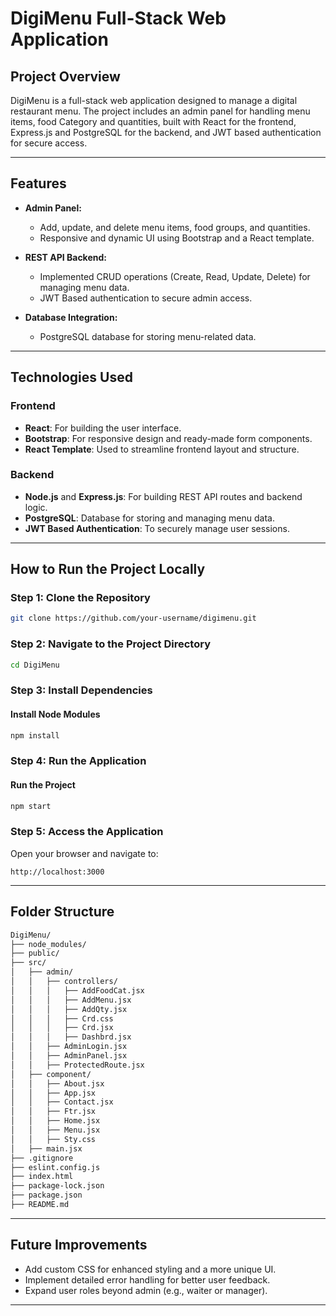 # DigiMenu Full-Stack Web Application

## Project Overview
DigiMenu is a full-stack web application designed to manage a digital restaurant menu. The project includes an admin panel for handling menu items, food Category and quantities, built with React for the frontend, Express.js and PostgreSQL for the backend, and JWT based authentication for secure access.

---

## Features
- **Admin Panel:**
  - Add, update, and delete menu items, food groups, and quantities.
  - Responsive and dynamic UI using Bootstrap and a React template.
  
- **REST API Backend:**
  - Implemented CRUD operations (Create, Read, Update, Delete) for managing menu data.
  - JWT Based authentication to secure admin access. 

- **Database Integration:**
  - PostgreSQL database for storing menu-related data.
  
---

## Technologies Used

### Frontend
- **React**: For building the user interface.
- **Bootstrap**: For responsive design and ready-made form components.
- **React Template**: Used to streamline frontend layout and structure.

### Backend
- **Node.js** and **Express.js**: For building REST API routes and backend logic.
- **PostgreSQL**: Database for storing and managing menu data.
- **JWT Based Authentication**: To securely manage user sessions.

---

## How to Run the Project Locally

### Step 1: Clone the Repository
```bash
git clone https://github.com/your-username/digimenu.git
```

### Step 2: Navigate to the Project Directory
```bash
cd DigiMenu
```

### Step 3: Install Dependencies

#### Install Node Modules
```bash
npm install
```

### Step 4: Run the Application

#### Run the Project
```bash
npm start
```

### Step 5: Access the Application
Open your browser and navigate to:
```
http://localhost:3000
```

---

## Folder Structure
```sh
DigiMenu/
├── node_modules/
├── public/
├── src/
│   ├── admin/
│   │   ├── controllers/
│   │   │   ├── AddFoodCat.jsx
│   │   │   ├── AddMenu.jsx
│   │   │   ├── AddQty.jsx
│   │   │   ├── Crd.css
│   │   │   ├── Crd.jsx
│   │   │   ├── Dashbrd.jsx
│   │   ├── AdminLogin.jsx
│   │   ├── AdminPanel.jsx
│   │   ├── ProtectedRoute.jsx
│   ├── component/                  
│   │   ├── About.jsx               
│   │   ├── App.jsx
│   │   ├── Contact.jsx
│   │   ├── Ftr.jsx
│   │   ├── Home.jsx
│   │   ├── Menu.jsx
│   │   ├── Sty.css
│   ├── main.jsx
├── .gitignore
├── eslint.config.js
├── index.html
├── package-lock.json
├── package.json
├── README.md

```

---

## Future Improvements
- Add custom CSS for enhanced styling and a more unique UI.
- Implement detailed error handling for better user feedback.
- Expand user roles beyond admin (e.g., waiter or manager).

---